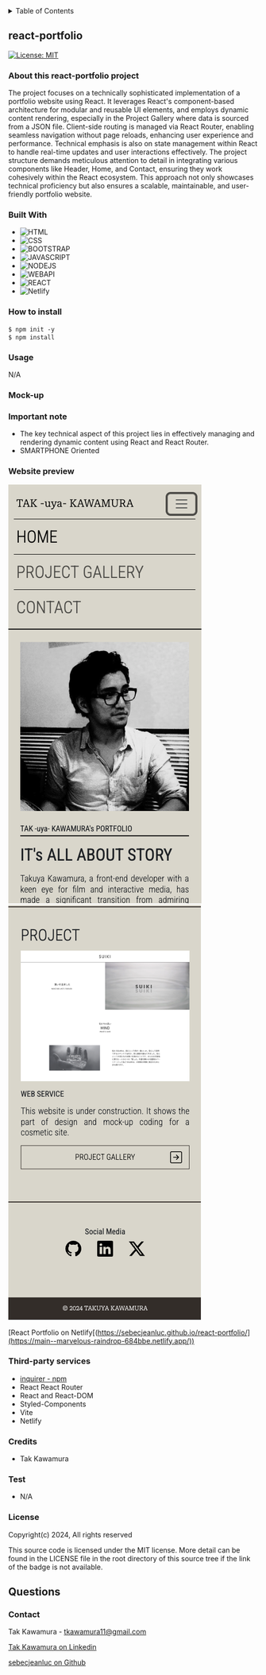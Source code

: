 <!-- TABLE OF CONTENTS -->
<details>
  <summary>Table of Contents</summary>
  <ol>
    <li>
      <a href="#about-this-project">react-portfolio</a>
      <ul>
        <li><a href="#built-with">Built With</a></li>
      </ul>
    </li>
    <li><a href="#how-to-install">How to install</a></li>
    <li><a href="#usage">Usage</a></li>
    <li><a href="#important-note">Important Note</a></li>
    <li><a href="#website-preview">Website Preview</a></li>
    <li><a href="#credits">Credits</a></li>
    <li><a href="#license">License</a></li>
    <li><a href="#contact">Contact</a></li>
  </ol>
</details>

## react-portfolio

[![License: MIT](https://img.shields.io/badge/License-MIT-yellow.svg)](https://opensource.org/licenses/MIT)

### About this react-portfolio project

The project focuses on a technically sophisticated implementation of a portfolio website using React. It leverages React's component-based architecture for modular and reusable UI elements, and employs dynamic content rendering, especially in the Project Gallery where data is sourced from a JSON file. Client-side routing is managed via React Router, enabling seamless navigation without page reloads, enhancing user experience and performance. Technical emphasis is also on state management within React to handle real-time updates and user interactions effectively. The project structure demands meticulous attention to detail in integrating various components like Header, Home, and Contact, ensuring they work cohesively within the React ecosystem. This approach not only showcases technical proficiency but also ensures a scalable, maintainable, and user-friendly portfolio website.

### Built With

- ![HTML]
- ![CSS]
- ![BOOTSTRAP]
- ![JAVASCRIPT]
- ![NODEJS]
- ![WEBAPI]
- ![REACT]
- ![Netlify]

### How to install

```shell
$ npm init -y
$ npm install
```

### Usage

N/A

### Mock-up

### Important note

- The key technical aspect of this project lies in effectively managing and rendering dynamic content using React and React Router.
- SMARTPHONE Oriented

### Website preview

![demo_SP](./guide/demo01.png)
![demo_SP](./guide/demo02.png)

[React Portfolio on Netlify[(https://sebecjeanluc.github.io/react-portfolio/](https://main--marvelous-raindrop-684bbe.netlify.app/))

### Third-party services

- [inquirer - npm](https://www.npmjs.com/package/inquirer)
- React React Router
- React and React-DOM
- Styled-Components
- Vite
- Netlify

### Credits

- Tak Kawamura

### Test

- N/A

### License

Copyright(c) 2024,
All rights reserved

This source code is licensed under the MIT license.
More detail can be found in the LICENSE file in the root directory of this source tree if the link of the badge is not available.

## Questions

### Contact

Tak Kawamura - tkawamura11@gmail.com

[Tak Kawamura on Linkedin](https://linkedin.com/in/tkawamura11@gmail.com)

[sebecjeanluc on Github](https://github.com/sebecjeanluc/)

<!-- MARKDOWN LINKS & IMAGES -->
<!-- https://www.markdownguide.org/basic-syntax/#reference-style-links -->

[HTML]: https://img.shields.io/badge/HTML-orange
[CSS]: https://img.shields.io/badge/CSS-blue
[BOOTSTRAP]: https://img.shields.io/badge/BOOTSTRAP-lightblue
[JAVASCRIPT]: https://img.shields.io/badge/Javascript-yellow
[JQUERY]: https://img.shields.io/badge/JQUERY-lightblue
[DAYJS]: https://img.shields.io/badge/DAYJS-orange
[WEBAPI]: https://img.shields.io/badge/WEBAPI-orange
[NODEJS]: https://img.shields.io/badge/NODEJS-green
[REACT]: https://img.shields.io/badge/REACT-lightblue
[Netlify]: https://img.shields.io/badge/Netlify-green
